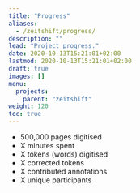 ```yaml
---
title: "Progress"
aliases:
  - /zeitshift/progress/
description: ""
lead: "Project progress."
date: 2020-10-13T15:21:01+02:00
lastmod: 2020-10-13T15:21:01+02:00
draft: true
images: []
menu:
  projects:
    parent: "zeitshift"
weight: 120
toc: true
---
```


- 500,000 pages digitised
- X minutes spent
- X tokens (words) digitised
- X corrected tokens
- X contributed annotations
- X unique participants
